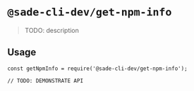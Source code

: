 # `@sade-cli-dev/get-npm-info`

> TODO: description

## Usage

```
const getNpmInfo = require('@sade-cli-dev/get-npm-info');

// TODO: DEMONSTRATE API
```
